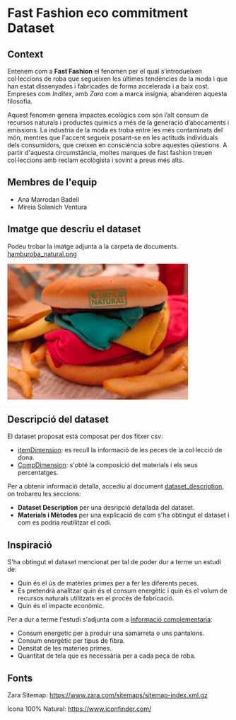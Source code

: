 # Fast Fashion eco commitment Dataset


## Context

Entenem com a **Fast Fashion** el fenomen per el qual s’introdueixen col·leccions de roba que segueixen les últimes tendències de la moda i que han estat dissenyades i fabricades de forma accelerada i a baix cost. Empreses com _Inditex_, amb _Zara_ com a marca insígnia, abanderen aquesta filosofia. 

Aquest fenomen genera impactes ecològics com són l’alt consum de recursos naturals i productes químics a més de la generació d’abocaments i emissions. La industria de la moda es troba entre les més contaminats del món, mentres que l'accent segueix posant-se en les actituds individuals dels consumidors, que creixen en consciència sobre aquestes qüestions. A partir d'aquesta circumstància, moltes marques de fast fashion treuen col·leccions amb reclam ecològista i sovint a preus més alts.  


## Membres de l'equip

- Ana Marrodan Badell 
- Mireia Solanich Ventura


## Imatge que descriu el dataset

Podeu trobar la imatge adjunta a la carpeta de documents. [hamburoba_natural.png](https://github.com/anmeba/fastfashion_analysis/blob/main/docs/images/hamburoba_natural.png)

<img src = "https://github.com/anmeba/fastfashion_analysis/blob/main/docs/images/hamburoba_natural.png" width="409,6" height="307,2">


## Descripció del dataset

El dataset proposat està composat per dos fitxer csv:

- [itemDimension](https://github.com/anmeba/fastfashion_analysis/blob/main/data/itemsDimension.csv): es recull la informació de les peces de la col·lecció de dona.
- [CompDimension](https://github.com/anmeba/fastfashion_analysis/blob/main/data/compDimension.csv): s'obté la composició del materials i els seus percentatges.

Per a obtenir informació detalla, accediu al document [dataset_description](https://github.com/anmeba/fastfashion_analysis/blob/main/docs/dataset_description.md), on trobareu les seccions:
 * **Dataset Description** per una desripció detallada del dataset.
 * **Materials i Mètodes** per una explicació de com s'ha obtingut el dataset i com es podria reutilitzar el codi. 




## Inspiració

S'ha obtingut el dataset mencionat per tal de poder dur a terme un estudi de: 
- Quin és el ús de matèries primes per a fer les diferents peces. 
- Es pretendrà analitzar quin és el consum energètic i quin és el volum de recursos naturals utilitzats en el procés de fabricació.
- Quin és el impacte econòmic.

Per a dur a terme l'estudi s'adjunta com a [Informació complementaria](https://github.com/anmeba/fastfashion_analysis/blob/main/docs/Informacio_complementaria.docx):
- Consum energetic per a produir una samarreta o uns pantalons.
- Consum energètic per tipus de fibra.
- Densitat de les materies primes.
- Quantitat de tela que es necessària per a cada peça de roba.


## Fonts 

Zara Sitemap: https://www.zara.com/sitemaps/sitemap-index.xml.gz

Icona 100% Natural: https://www.iconfinder.com/
